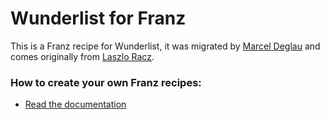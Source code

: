 # Wunderlist for Franz
This is a Franz recipe for Wunderlist, it was migrated by [Marcel Deglau](https://github.com/promarcel) and comes originally from [Laszlo Racz](https://github.com/hdkiller).

### How to create your own Franz recipes:
* [Read the documentation](https://github.com/meetfranz/plugins)